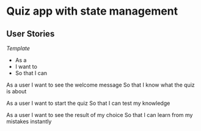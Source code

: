 # Quiz app with state management
## User Stories
*Template*
- As a <role>
- I want to <goal>
- So that I can <reason>

As a user
I want to see the welcome message
So that I know what the quiz is about

As a user
I want to start the quiz
So that I can test my knowledge

As a user
I want to see the result of my choice
So that I can learn from my mistakes instantly